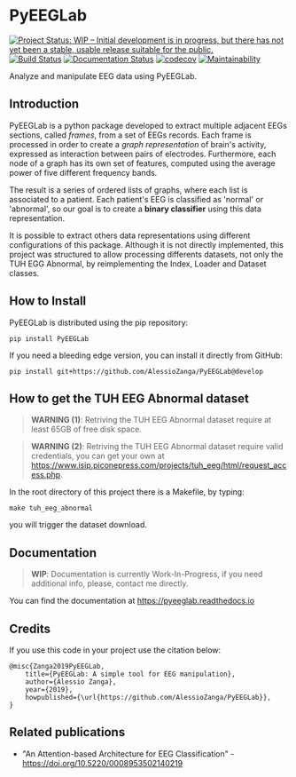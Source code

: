 # PyEEGLab

[![Project Status: WIP – Initial development is in progress, but there has not yet been a stable, usable release suitable for the public.](https://www.repostatus.org/badges/latest/wip.svg)](https://www.repostatus.org/#wip) [![Build Status](https://travis-ci.org/AlessioZanga/PyEEGLab.svg?branch=master)](https://travis-ci.org/AlessioZanga/PyEEGLab) [![Documentation Status](https://readthedocs.org/projects/pyeeglab/badge/?version=latest)](https://pyeeglab.readthedocs.io/en/latest/?badge=latest) [![codecov](https://codecov.io/gh/AlessioZanga/PyEEGLab/branch/master/graph/badge.svg)](https://codecov.io/gh/AlessioZanga/PyEEGLab) [![Maintainability](https://api.codeclimate.com/v1/badges/c55f67ee28e9e8bd8038/maintainability)](https://codeclimate.com/github/AlessioZanga/PyEEGLab/maintainability)

Analyze and manipulate EEG data using PyEEGLab.

## Introduction

PyEEGLab is a python package developed to extract multiple adjacent EEGs sections, called *frames*, from a set of EEGs records. Each frame is processed in order to create a *graph representation* of brain's activity, expressed as interaction between pairs of electrodes. Furthermore, each node of a graph has its own set of features, computed using the average power of five different frequency bands.  

The result is a series of ordered lists of graphs, where each list is associated to a patient. Each patient's EEG is classified as 'normal' or 'abnormal', so our goal is to create a **binary classifier** using this data representation.  

It is possible to extract others data representations using different configurations of this package. Although it is not directly implemented, this project was structured to allow processing differents datasets, not only the TUH EGG Abnormal, by reimplementing the Index, Loader and Dataset classes.

## How to Install

PyEEGLab is distributed using the pip repository:

    pip install PyEEGLab

If you need a bleeding edge version, you can install it directly from GitHub:

    pip install git+https://github.com/AlessioZanga/PyEEGLab@develop

## How to get the TUH EEG Abnormal dataset

> **WARNING (1)**: Retriving the TUH EEG Abnormal dataset require at least 65GB of free disk space.

> **WARNING (2)**: Retriving the TUH EEG Abnormal dataset require valid credentials, you can get your own at https://www.isip.piconepress.com/projects/tuh_eeg/html/request_access.php.

In the root directory of this project there is a Makefile, by typing:

    make tuh_eeg_abnormal

you will trigger the dataset download.

## Documentation

> **WIP**: Documentation is currently Work-In-Progress, if you need additional info, please, contact me directly.

You can find the documentation at https://pyeeglab.readthedocs.io

## Credits

If you use this code in your project use the citation below:

    @misc{Zanga2019PyEEGLab,
        title={PyEEGLab: A simple tool for EEG manipulation},
        author={Alessio Zanga},
        year={2019},
        howpublished={\url{https://github.com/AlessioZanga/PyEEGLab}},
    }

## Related publications

- "An Attention-based Architecture for EEG Classification" - https://doi.org/10.5220/0008953502140219
